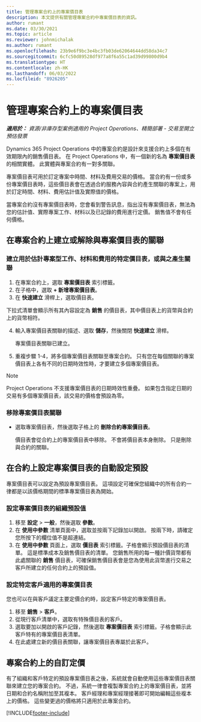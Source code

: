 ```yaml
---
title: 管理專案合約上的專案價目表
description: 本文提供有關管理專案合約中專案價目表的資訊。
author: rumant
ms.date: 03/30/2021
ms.topic: article
ms.reviewer: johnmichalak
ms.author: rumant
ms.openlocfilehash: 23b9e6f9bc3e4bc3fb03de62064644dd58da34c7
ms.sourcegitcommit: 6cfc50d89528df977a8f6a55c1ad39d99800d9b4
ms.translationtype: HT
ms.contentlocale: zh-HK
ms.lasthandoff: 06/03/2022
ms.locfileid: "8926205"
---
```

# <a name="manage-project-price-lists-on-project-contracts"></a>管理專案合約上的專案價目表

_**適用於：** 資源/非庫存型案例適用的 Project Operations、精簡部署 - 交易至開立預估發票_

Dynamics 365 Project Operations 中的專案合約是設計來支援合約上多個在有效期限內的銷售價目表。 在 Project Operations 中，有一個新的名為 **專案價目表** 的相關實體。 此實體與專案合約有一對多關聯。

專案價目表可用於訂定專案中時間、材料及費用交易的價格。 當合約有一份或多份專案價目表時，這些價目表會在透過合約服務內容與合約產生關聯的專案上，用於訂定時間、材料、費用估計值及實際值的價格。

當專案合約沒有專案價目表時，您會看到警告訊息，指出沒有專案價目表，無法為您的估計值、實際專案工作、材料以及已記錄的費用進行定價。 銷售值不會有任何價格。

## <a name="associate-or-unassociate-a-project-price-list-on-a-project-contract"></a>在專案合約上建立或解除與專案價目表的關聯

### <a name="create-or-associate-a-specific-price-list-for-estimating-project-based-work-material-and-expenses"></a>建立用於估計專案型工作、材料和費用的特定價目表，或與之產生關聯

1. 在專案合約上，選取 **專案價目表** 索引標籤。
2. 在子格中，選取 **+ 新增專案價目表**。
3. 在 **快速建立** 滑桿上，選取價目表。 

  下拉式清單會顯示所有其內容設定為 **銷售** 的價目表，其中價目表上的貨幣與合約上的貨幣相符。
  
4. 輸入專案價目表關聯的描述、選取 **儲存**，然後關閉 **快速建立** 滑桿。

   專案價目表關聯已建立。
   
5. 重複步驟 1-4，將多個專案價目表關聯至專案合約。 只有您在每個關聯的專案價目表上各有不同的日期時效性時，才要建立多個專案價目表。

> [!NOTE]
> Project Operations 不支援專案價目表的日期時效性重疊。 如果包含指定日期的交易有多個專案價目表，該交易的價格會預設為零。

### <a name="remove-a-project-price-list-association"></a>移除專案價目表關聯

- 選取專案價目表，然後選取子格上的 **刪除合約專案價目表**。 

  價目表會從合約上的專案價目表中移除。 不會將價目表本身刪除。 只是刪除與合約的關聯。

## <a name="set-up-automatic-defaulting-of-project-price-lists-on-a-contract"></a>在合約上設定專案價目表的自動設定預設

專案價目表可以設定為預設專案價目表。 這項設定可確保您組織中的所有合約一律都是以該價格期間的標準專案價目表為開始。

### <a name="set-up-the-organizational-default-for-project-price-lists"></a>設定專案價目表的組織預設值

1. 移至 **設定** > **一般**，然後選取 **參數**。
2. 在 **使用中參數** 清單頁面中，選取並按兩下記錄加以開啟。 按兩下時，請確定您所按下的欄位值不是超連結。 
3. 在 **使用中參數** 頁面上，選取 **價目表** 索引標籤。子格會顯示預設價目表的清單。 這是標準成本及銷售價目表的清單。 您銷售所用的每一種計價貨幣都有此處關聯的 **銷售** 價目表，可確保銷售價目表會是您為使用此貨幣進行交易之客戶所建立的任何合約上的預設值。

### <a name="set-up-a-customer-specific-project-price-list"></a>設定特定客戶適用的專案價目表

您也可以在與客戶議定主要定價合約時，設定客戶特定的專案價目表。

1. 移至 **銷售** > **客戶**。
2. 從現行客戶清單中，選取有特殊價目表的客戶。
3. 選取要加以開啟的客戶記錄，然後選取 **專案價目表** 索引標籤。子格會顯示此客戶特有的專案價目表清單。 
4. 在此處建立新的價目表關聯，讓專案價目表專屬於此客戶。

## <a name="custom-pricing-on-a-project-contract"></a>專案合約上的自訂定價

有了組織和客戶特定的預設專案價目表之後，系統就會自動使用這些專案價目表關聯來建立您的專案合約。 不過，系統一律會複製專案合約上的專案價目表，並將日期和合約名稱附加至其複本。 客戶經理和專案經理接著即可開始編輯這些複本上的價格。 這些變更過的價格將只適用於此專案合約。


[!INCLUDE[footer-include](../includes/footer-banner.md)]
